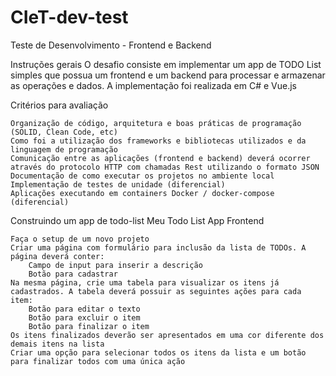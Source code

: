 # CIeT-dev-test
Teste de Desenvolvimento - Frontend e Backend

Instruções gerais
O desafio consiste em implementar um app de TODO List simples que possua um frontend e um backend para processar e armazenar as operações e dados.
A implementação foi realizada em C# e Vue.js

Critérios para avaliação

    Organização de código, arquitetura e boas práticas de programação (SOLID, Clean Code, etc)
    Como foi a utilização dos frameworks e bibliotecas utilizados e da linguagem de programação
    Comunicação entre as aplicações (frontend e backend) deverá ocorrer através do protocolo HTTP com chamadas Rest utilizando o formato JSON
    Documentação de como executar os projetos no ambiente local
    Implementação de testes de unidade (diferencial)
    Aplicações executando em containers Docker / docker-compose (diferencial)

Construindo um app de todo-list
Meu Todo List App
Frontend

    Faça o setup de um novo projeto
    Criar uma página com formulário para inclusão da lista de TODOs. A página deverá conter:
        Campo de input para inserir a descrição
        Botão para cadastrar
    Na mesma página, crie uma tabela para visualizar os itens já cadastrados. A tabela deverá possuir as seguintes ações para cada item:
        Botão para editar o texto
        Botão para excluir o item
        Botão para finalizar o item
    Os itens finalizados deverão ser apresentados em uma cor diferente dos demais itens na lista
    Criar uma opção para selecionar todos os itens da lista e um botão para finalizar todos com uma única ação
